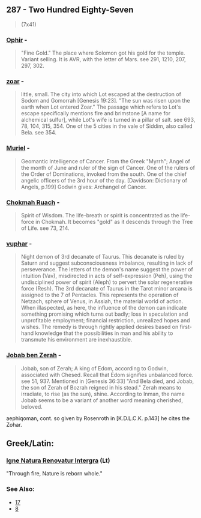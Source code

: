 ## 287 - Two Hundred Eighty-Seven
> (7x41)

### [Ophir](/keys/AVPR) - 
> "Fine Gold." The place where Solomon got his gold for
the temple. Variant selling. It is AVR, with the letter of Mars.
see 291, 1210, 207, 297, 302.

### [zoar](/keys/ZOIR) - 
> little, small. The city into which Lot escaped at the
destruction of Sodom and Gomorrah [Genesis 19:23]. "The sun was
risen upon the earth when Lot entered Zoar." The passage which
refers to Lot's escape specifically mentions fire and brimstone
[A name for alchemical sulfur], while Lot's wife is turned in a
pillar of salt. see 693, 78, 104, 315, 354. One of the 5 cities
in the vale of Siddim, also called Bela. see 354.

### [Muriel](/keys/MVRIAL) - 
> Geomantic Intelligence of Cancer. From the Greek
"Myrrh"; Angel of the month of June and ruler of the sign of
Cancer. One of the rulers of the Order of Dominations, invoked
from the south. One of the chief angelic officers of the 3rd hour
of the day. [Davidson: Dictionary of Angels, p.199] Godwin gives:
Archangel of Cancer.

### [Chokmah Ruach](/keys/ChKMH.RVCh) - 
> Spirit of Wisdom. The life-breath or
spirit is concentrated as the life-force in Chokmah. It becomes
"gold" as it descends through the Tree of Life. see 73, 214.

### [vuphar](/keys/VPAR) - 
> Night demon of 3rd decanate of Taurus. This decanate
is ruled by Saturn and suggest subconsciousness imbalance,
resulting in lack of perseverance. The letters of the demon's
name suggest the power of intuition (Vav), misdirected in acts of
self-expression (Peh), using the undisciplined power of spirit
(Aleph) to pervert the solar regenerative force (Resh). The 3rd
decanate of Taurus in the Tarot minor arcana is assigned to the 7
of Pentacles. This represents the operation of Netzach, sphere of
Venus, in Assiah, the material world of action. When illaspected,
as here, the influence of the demon can indicate
something promising which turns out badly; loss in speculation
and unprofitable employment; financial restriction, unrealized
hopes and wishes. The remedy is through rightly applied desires
based on first-hand knowledge that the possibilities in man and
his ability to transmute his environment are inexhaustible.

### [Jobab ben Zerah](/keys/IVBB.BN.ZRCh) - 
> Jobab, son of Zerah; A king of
Edom, according to Godwin, associated with Chesed. Recall that
Edom signifies unbalanced force. see 51, 937. Mentioned in
[Genesis 36:33] "And Bela died, and Jobab, the son of Zerah of
Bozrah reigned in his stead." Zerah means to irradiate, to rise
(as the sun), shine. According to Inman, the name Jobab seems to
be a variant of another word meaning cherished, beloved.

aephiqoman, cont. so given by Rosenroth in [K.D.L.C.K. p.143]
he cites the Zohar.

## Greek/Latin:

### [Igne Natura Renovatur Intergra](latin?word=Igne+Natura+Renovatur+Intergra) (Lt)
"Through fire, Nature is reborn whole."

### See Also:

- [17](17)
- [8](8)
